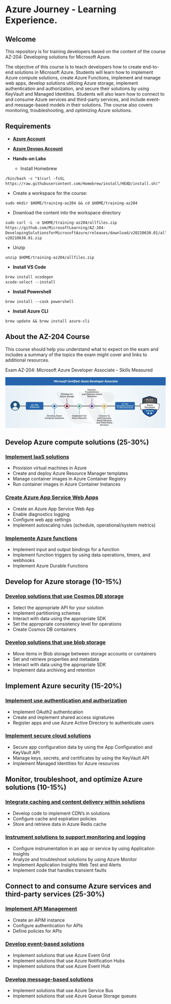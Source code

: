 # Azure Journey - Learning Experience.

## Welcome

This repository is for training developers based on the content of the course AZ-204: Developing solutions for Microsoft Azure.

The objective of this course is to teach developers how to create end-to-end solutions in Microsoft Azure. Students will learn how to implement Azure compute solutions, create Azure Functions, implement and manage web apps, develop solutions utilizing Azure storage, implement authentication and authorization, and secure their solutions by using KeyVault and Managed Identities. Students will also learn how to connect to and consume Azure services and third-party services, and include event- and message-based models in their solutions. The course also covers monitoring, troubleshooting, and optimizing Azure solutions.

## Requirements

- **[Azure Account](https://docs.google.com/document/d/1XEkiGWUC4_AzngZQLQnVt8yWCb3dft1HzXglUnJcJzM/edit)** 
- **[Azure Devops Account](https://docs.google.com/document/d/12tL1KMNMq3IPNkeSPOVNTpzk0irfMFLNu68BLeUn-sI/edit?usp=sharing)** 
- **Hands-on Labs**

  - Install Homebrew
```
/bin/bash -c "$(curl -fsSL https://raw.githubusercontent.com/Homebrew/install/HEAD/install.sh)"
```
  - Create a workspace for the course:
```azurecli-interactive
sudo mkdir $HOME/training-az204 && cd $HOME/training-az204
```
  - Download the content into the workspace directory 
```azurecli-interactive
sudo curl -L -o $HOME/training-az204/allfiles.zip https://github.com/MicrosoftLearning/AZ-204-DevelopingSolutionsforMicrosoftAzure/releases/download/v20210630.01/allfiles-v20210630.01.zip
```
  - Unzip
```azurecli-interactive
unzip $HOME/training-az204/allfiles.zip
```

- **Install VS Code**
```azurecli-interactive
brew install xcodegen
xcode-select --install
```

- **Install Powershell**
```azurecli-interactive
brew install --cask powershell
```

- **Install Azure CLI**
```azurecli-interactive
brew update && brew install azure-cli
```

## About the AZ-204 Course

This course should help you understand what to expect on the exam and includes a summary of the topics the exam might cover and links to additional resources.

Exam AZ-204: Microsoft Azure Developer Associate – Skills Measured

![alt text](images/az204_skills.png)

## Develop Azure compute solutions (25-30%)

### [Implement IaaS solutions](M1/01/README.md)

  * Provision virtual machines in Azure
  * Create and deploy Azure Resource Manager templates
  * Manage container images in Azure Container Registry
  * Run container images in Azure Container Instances

### [Create Azure App Service Web Apps](M1/02/README.md)

  * Create an Azure App Service Web App
  * Enable diagnostics logging
  * Configure web app settings
  * Implement autoscaling rules (schedule, operational/system metrics)

### [Implemente Azure functions](M1/03/README.md)

  * Implement input and output bindings for a function
  * Implement function triggers by using data operations, timers, and webhooks
  * Implement Azure Durable Functions

## Develop for Azure storage (10-15%)

### [Develop solutions that use Cosmos DB storage](M2/01/README.md)

  * Select the appropriate API for your solution
  * Implement partitioning schemes
  * Interact with data using the appropriate SDK
  * Set the appropriate consistency level for operations
  * Create Cosmos DB containers

### [Develop solutions that use blob storage](M2/02/README.md)

  * Move items in Blob storage between storage accounts or containers
  * Set and retrieve properties and metadata
  * Interact with data using the appropriate SDK
  * Implement data archiving and retention

## Implement Azure security (15-20%)

### [Implement use authentication and authorization](M3/01/README.md)

  * Implement OAuth2 authentication
  * Create and implement shared access signatures
  * Register apps and use Azure Active Directory to authenticate users

### [Implement secure cloud solutions](M3/02/README.md)

  * Secure app configuration data by using the App Configuration and KeyVault API
  * Manage keys, secrets, and certificates by using the KeyVault API
  * Implement Managed Identities for Azure resources

## Monitor, troubleshoot, and optimize Azure solutions (10-15%)

### [Integrate caching and content delivery within solutions](M4/01/README.md)

  * Develop code to implement CDN’s in solutions
  * Configure cache and expiration policies
  * Store and retrieve data in Azure Redis cache

### [Instrument solutions to support monitoring and logging](M4/02/README.md)

  * Configure instrumentation in an app or service by using Application Insights
  * Analyze and troubleshoot solutions by using Azure Monitor
  * Implement Application Insights Web Test and Alerts
  * Implement code that handles transient faults

## Connect to and consume Azure services and third-party services (25-30%)

### [Implement API Management](M5/02/README.md)

  * Create an APIM instance
  * Configure authentication for APIs
  * Define policies for APIs

### [Develop event-based solutions](M5/03/README.md)

  * Implement solutions that use Azure Event Grid
  * Implement solutions that use Azure Notification Hubs
  * Implement solutions that use Azure Event Hub

### [Develop message-based solutions](M5/04/README.md)

  * Implement solutions that use Azure Service Bus
  * Implement solutions that use Azure Queue Storage queues